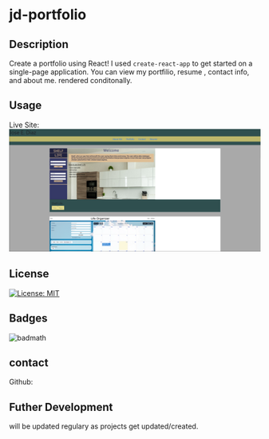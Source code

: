 # jd-portfolio

## Description

Create a portfolio using React! I used `create-react-app`  to get started on a single-page application. You can view my portfilio, resume , contact info, and about me. rendered conditonally.




## Usage
Live Site:
![liveSite Screenshot](public/assets/screenshotLivesite.PNG)


## License

[![License: MIT](https://img.shields.io/badge/License-MIT-yellow.svg)](https://opensource.org/licenses/MIT)


## Badges
![badmath](https://img.shields.io/github/languages/top/nielsenjared/badmath)



## contact
Github:

## Futher Development
will be updated regulary as projects get updated/created.
